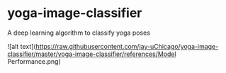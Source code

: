 # yoga-image-classifier
A deep learning algorithm to classify yoga poses

![alt text](https://raw.githubusercontent.com/jay-uChicago/yoga-image-classifier/master/yoga-image-classifier/references/Model Performance.png)
